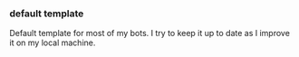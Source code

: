 ### default template

Default template for most of my bots. I try to keep it up to date as I improve it on my local machine.
